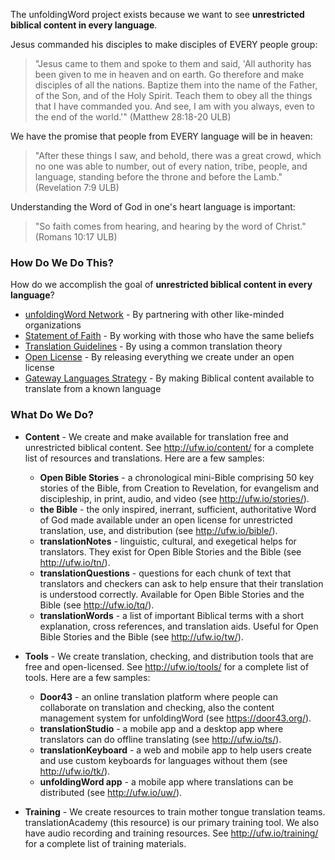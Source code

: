 
The unfoldingWord project exists because we want to see **unrestricted biblical content in every language**.

Jesus commanded his disciples to make disciples of EVERY people group:  

>"Jesus came to them and spoke to them and said, 'All authority has been given to me in heaven and on earth. Go therefore and make disciples of all the nations. Baptize them into the name of the Father, of the Son, and of the Holy Spirit. Teach them to obey all the things that I have commanded you. And see, I am with you always, even to the end of the world.'" (Matthew 28:18-20 ULB)

We have the promise that people from EVERY language will be in heaven:  

>"After these things I saw, and behold, there was a great crowd, which no one was able to number, out of every nation, tribe, people, and language, standing before the throne and before the Lamb." (Revelation 7:9 ULB)

Understanding the Word of God in one's heart language is important:  

>"So faith comes from hearing, and hearing by the word of Christ." (Romans 10:17 ULB)

### How Do We Do This?

How do we accomplish the goal of **unrestricted biblical content in every language**? 

  * [unfoldingWord Network](https://unfoldingword.org/network/) - By partnering with other like-minded organizations
  * [Statement of Faith](../statement-of-faith/01.md) - By working with those who have the same beliefs  
  * [Translation Guidelines](../translation-guidelines/01.md) - By using a common translation theory
  * [Open License](../open-license/01.md) - By releasing everything we create under an open license
  * [Gateway Languages Strategy](../gl-strategy/01.md) - By making Biblical content available to translate from a known language

### What Do We Do?

* **Content** - We create and make available for translation free and unrestricted biblical content. See http://ufw.io/content/ for a complete list of resources and translations. Here are a few samples:
    * **Open Bible Stories** - a chronological mini-Bible comprising 50 key stories of the Bible, from Creation to Revelation, for evangelism and discipleship, in print, audio, and video (see http://ufw.io/stories/).
    * **the Bible** - the only inspired, inerrant, sufficient, authoritative Word of God made available under an open license for unrestricted translation, use, and distribution (see http://ufw.io/bible/).
    * **translationNotes** - linguistic, cultural, and exegetical helps for translators. They exist for Open Bible Stories and the Bible (see http://ufw.io/tn/).
    * **translationQuestions** - questions for each chunk of text that translators and checkers can ask to help ensure that their translation is understood correctly. Available for Open Bible Stories and the Bible (see http://ufw.io/tq/).
    * **translationWords** - a list of important Biblical terms with a short explanation, cross references, and translation aids. Useful for Open Bible Stories and the Bible (see http://ufw.io/tw/).

* **Tools** - We create translation, checking, and distribution tools that are free and open-licensed. See http://ufw.io/tools/ for a complete list of tools. Here are a few samples:
    * **Door43** - an online translation platform where people can collaborate on translation and checking, also the content management system for unfoldingWord (see https://door43.org/).
    * **translationStudio** - a mobile app and a desktop app where translators can do offline translating (see http://ufw.io/ts/).
    * **translationKeyboard** - a web and mobile app to help users create and use custom keyboards for languages without them (see http://ufw.io/tk/).
    * **unfoldingWord app** - a mobile app where translations can be distributed (see http://ufw.io/uw/).

* **Training** - We create resources to train mother tongue translation teams. translationAcademy (this resource) is our primary training tool. We also have audio recording and training resources. See http://ufw.io/training/ for a complete list of training materials.